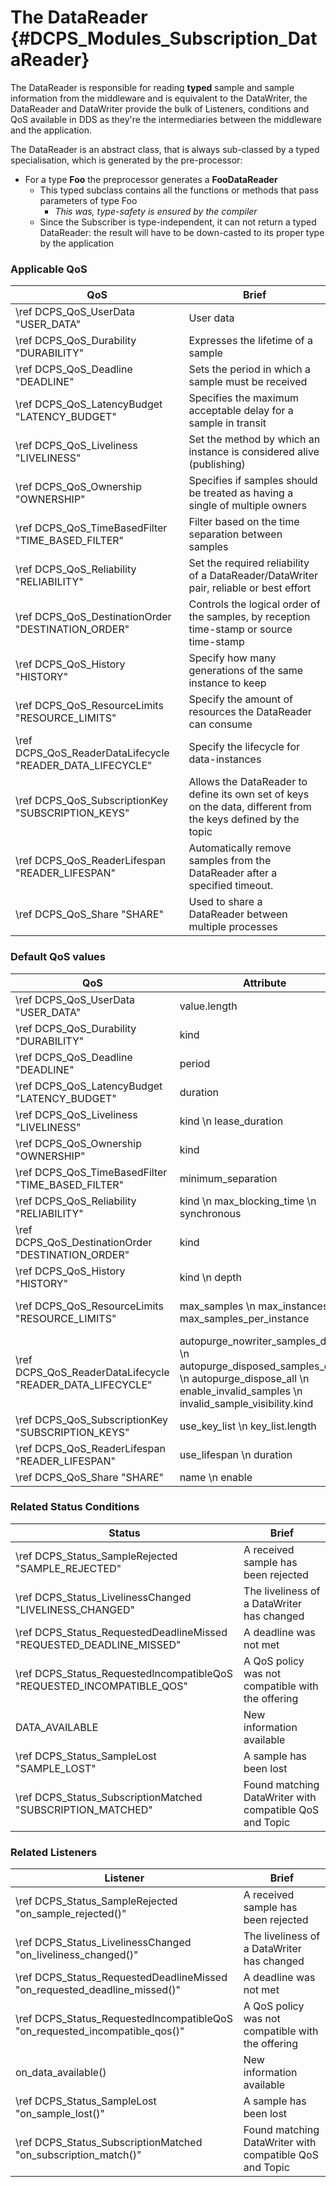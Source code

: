 The DataReader      {#DCPS_Modules_Subscription_DataReader}
===============

The DataReader is responsible for reading **typed** sample and sample information from the middleware and is equivalent to the DataWriter, the DataReader and DataWriter provide the bulk of Listeners, conditions and QoS available in DDS as they're the intermediaries between the middleware and the application.

The DataReader is an abstract class, that is always sub-classed by a typed specialisation, which is generated by the pre-processor:
- For a type **Foo** the preprocessor generates a **FooDataReader**
    - This typed subclass contains all the functions or methods that pass parameters of type Foo
        - *This was, type-safety is ensured by the compiler*
    - Since the Subscriber is type-independent, it can not return a typed DataReader: the result will have to be down-casted to its proper type by the application




### Applicable QoS

QoS      | Brief
---------|---------
\ref DCPS_QoS_UserData "USER_DATA"                          | User data
\ref DCPS_QoS_Durability "DURABILITY"                       | Expresses the lifetime of a sample
\ref DCPS_QoS_Deadline "DEADLINE"                           | Sets the period in which a sample must be received
\ref DCPS_QoS_LatencyBudget "LATENCY_BUDGET"                | Specifies the maximum acceptable delay for a sample in transit
\ref DCPS_QoS_Liveliness "LIVELINESS"                       | Set the method by which an instance is considered alive (publishing)
\ref DCPS_QoS_Ownership "OWNERSHIP"                         | Specifies if samples should be treated as having a single of multiple owners
\ref DCPS_QoS_TimeBasedFilter "TIME_BASED_FILTER"           | Filter based on the time separation between samples
\ref DCPS_QoS_Reliability "RELIABILITY"                     | Set the required reliability of a DataReader/DataWriter pair, reliable or best effort
\ref DCPS_QoS_DestinationOrder "DESTINATION_ORDER"          | Controls the logical order of the samples, by reception time-stamp or source time-stamp
\ref DCPS_QoS_History "HISTORY"                             | Specify how many generations of the same instance to keep
\ref DCPS_QoS_ResourceLimits "RESOURCE_LIMITS"              | Specify the amount of resources the DataReader can consume
\ref DCPS_QoS_ReaderDataLifecycle "READER_DATA_LIFECYCLE"   | Specify the lifecycle for data-instances
\ref DCPS_QoS_SubscriptionKey "SUBSCRIPTION_KEYS"           | Allows the DataReader to define its own set of keys on the data, different from the keys defined by the topic
\ref DCPS_QoS_ReaderLifespan "READER_LIFESPAN"              | Automatically remove samples from the DataReader after a specified timeout.
\ref DCPS_QoS_Share "SHARE"                                 | Used to share a DataReader between multiple processes


### Default QoS values

|QoS                    | Attribute                 | Value|
|-----------------------|---------------------------|------|
|\ref DCPS_QoS_UserData "USER_DATA"                 | value.length              | 0|
|\ref DCPS_QoS_Durability "DURABILITY"              | kind                      | VOLATILE|
|\ref DCPS_QoS_Deadline "DEADLINE"                  | period                    | DURATION_INFINITE|
|\ref DCPS_QoS_LatencyBudget "LATENCY_BUDGET"       | duration                  | 0|
|\ref DCPS_QoS_Liveliness "LIVELINESS"              | kind \n  lease_duration   | AUTOMATIC \n DURATION_INFINITE|
|\ref DCPS_QoS_Ownership "OWNERSHIP"                | kind                      | SHARED|
|\ref DCPS_QoS_TimeBasedFilter "TIME_BASED_FILTER"  | minimum_separation        | 0|
|\ref DCPS_QoS_Reliability "RELIABILITY"            | kind \n  max_blocking_time \n synchronous | BEST_EFFORT \n 100 ms \n FALSE|
|\ref DCPS_QoS_DestinationOrder "DESTINATION_ORDER" | kind                      | BY_RECEPTION_TIMESTAMP|
|\ref DCPS_QoS_History "HISTORY"                    | kind \n depth             | KEEP_LAST \n 1|
|\ref DCPS_QoS_ResourceLimits "RESOURCE_LIMITS"     | max_samples \n max_instances \n max_samples_per_instance  | LENGTH_UNLIMITED \n LENGTH_UNLIMITED \n LENGTH_UNLIMITED|
|\ref DCPS_QoS_ReaderDataLifecycle "READER_DATA_LIFECYCLE"  | autopurge_nowriter_samples_delay \n autopurge_disposed_samples_delay \n autopurge_dispose_all \n enable_invalid_samples \n invalid_sample_visibility.kind | DURATION_INFINITE \n DURATION_INFINITE \n FALSE \n TRUE \n MINIMUM_INVALID_SAMPLES|
|\ref DCPS_QoS_SubscriptionKey "SUBSCRIPTION_KEYS"  | use_key_list \n key_list.length | FALSE \n  0|
|\ref DCPS_QoS_ReaderLifespan "READER_LIFESPAN"     | use_lifespan \n duration  | FALSE \n DURATION_INFINITE |
|\ref DCPS_QoS_Share "SHARE"                        | name \n enable            | NULL \n FALSE|

### Related Status Conditions

Status   | Brief
---------|---------
\ref DCPS_Status_SampleRejected "SAMPLE_REJECTED"                       | A received sample has been rejected
\ref DCPS_Status_LivelinessChanged "LIVELINESS_CHANGED"                 | The liveliness of a DataWriter has changed
\ref DCPS_Status_RequestedDeadlineMissed "REQUESTED_DEADLINE_MISSED"    | A deadline was not met
\ref DCPS_Status_RequestedIncompatibleQoS "REQUESTED_INCOMPATIBLE_QOS"  | A QoS policy was not compatible with the offering
DATA_AVAILABLE                                                          | New information available
\ref DCPS_Status_SampleLost "SAMPLE_LOST"                               | A sample has been lost
\ref DCPS_Status_SubscriptionMatched "SUBSCRIPTION_MATCHED"             | Found matching DataWriter with compatible QoS and Topic


### Related Listeners
Listener | Brief
---------|---------
\ref DCPS_Status_SampleRejected "on_sample_rejected()"                       | A received sample has been rejected
\ref DCPS_Status_LivelinessChanged "on_liveliness_changed()"                 | The liveliness of a DataWriter has changed
\ref DCPS_Status_RequestedDeadlineMissed "on_requested_deadline_missed()"    | A deadline was not met
\ref DCPS_Status_RequestedIncompatibleQoS "on_requested_incompatible_qos()"  | A QoS policy was not compatible with the offering
on_data_available()                                                          | New information available
\ref DCPS_Status_SampleLost "on_sample_lost()"                               | A sample has been lost
\ref DCPS_Status_SubscriptionMatched "on_subscription_match()"               | Found matching DataWriter with compatible QoS and Topic
